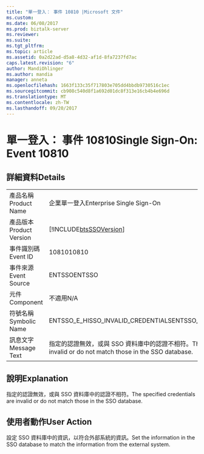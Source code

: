 ```yaml
---
title: "單一登入： 事件 10810 |Microsoft 文件"
ms.custom: 
ms.date: 06/08/2017
ms.prod: biztalk-server
ms.reviewer: 
ms.suite: 
ms.tgt_pltfrm: 
ms.topic: article
ms.assetid: 0a2d22ad-d5a8-4d32-af1d-8fa7237fd7ac
caps.latest.revision: "6"
author: MandiOhlinger
ms.author: mandia
manager: anneta
ms.openlocfilehash: 1663f133c35f717803e705dd4bbdb9730516c1ec
ms.sourcegitcommit: cb908c540d8f1a692d01dc8f313e16cb4b4e696d
ms.translationtype: MT
ms.contentlocale: zh-TW
ms.lasthandoff: 09/20/2017
---
```

# <a name="single-sign-on-event-10810"></a><span data-ttu-id="ff910-102">單一登入： 事件 10810</span><span class="sxs-lookup"><span data-stu-id="ff910-102">Single Sign-On: Event 10810</span></span>
## <a name="details"></a><span data-ttu-id="ff910-103">詳細資料</span><span class="sxs-lookup"><span data-stu-id="ff910-103">Details</span></span>  
  
|||  
|-|-|  
|<span data-ttu-id="ff910-104">產品名稱</span><span class="sxs-lookup"><span data-stu-id="ff910-104">Product Name</span></span>|<span data-ttu-id="ff910-105">企業單一登入</span><span class="sxs-lookup"><span data-stu-id="ff910-105">Enterprise Single Sign-On</span></span>|  
|<span data-ttu-id="ff910-106">產品版本</span><span class="sxs-lookup"><span data-stu-id="ff910-106">Product Version</span></span>|[!INCLUDE[btsSSOVersion](../includes/btsssoversion-md.md)]|  
|<span data-ttu-id="ff910-107">事件識別碼</span><span class="sxs-lookup"><span data-stu-id="ff910-107">Event ID</span></span>|<span data-ttu-id="ff910-108">10810</span><span class="sxs-lookup"><span data-stu-id="ff910-108">10810</span></span>|  
|<span data-ttu-id="ff910-109">事件來源</span><span class="sxs-lookup"><span data-stu-id="ff910-109">Event Source</span></span>|<span data-ttu-id="ff910-110">ENTSSO</span><span class="sxs-lookup"><span data-stu-id="ff910-110">ENTSSO</span></span>|  
|<span data-ttu-id="ff910-111">元件</span><span class="sxs-lookup"><span data-stu-id="ff910-111">Component</span></span>|<span data-ttu-id="ff910-112">不適用</span><span class="sxs-lookup"><span data-stu-id="ff910-112">N/A</span></span>|  
|<span data-ttu-id="ff910-113">符號名稱</span><span class="sxs-lookup"><span data-stu-id="ff910-113">Symbolic Name</span></span>|<span data-ttu-id="ff910-114">ENTSSO_E_HISSO_INVALID_CREDENTIALS</span><span class="sxs-lookup"><span data-stu-id="ff910-114">ENTSSO_E_HISSO_INVALID_CREDENTIALS</span></span>|  
|<span data-ttu-id="ff910-115">訊息文字</span><span class="sxs-lookup"><span data-stu-id="ff910-115">Message Text</span></span>|<span data-ttu-id="ff910-116">指定的認證無效，或與 SSO 資料庫中的認證不相符。</span><span class="sxs-lookup"><span data-stu-id="ff910-116">The specified credentials are invalid or do not match those in the SSO database.</span></span>|  
  
## <a name="explanation"></a><span data-ttu-id="ff910-117">說明</span><span class="sxs-lookup"><span data-stu-id="ff910-117">Explanation</span></span>  
 <span data-ttu-id="ff910-118">指定的認證無效，或與 SSO 資料庫中的認證不相符。</span><span class="sxs-lookup"><span data-stu-id="ff910-118">The specified credentials are invalid or do not match those in the SSO database.</span></span>  
  
## <a name="user-action"></a><span data-ttu-id="ff910-119">使用者動作</span><span class="sxs-lookup"><span data-stu-id="ff910-119">User Action</span></span>  
 <span data-ttu-id="ff910-120">設定 SSO 資料庫中的資訊，以符合外部系統的資訊。</span><span class="sxs-lookup"><span data-stu-id="ff910-120">Set the information in the SSO database to match the information from the external system.</span></span>